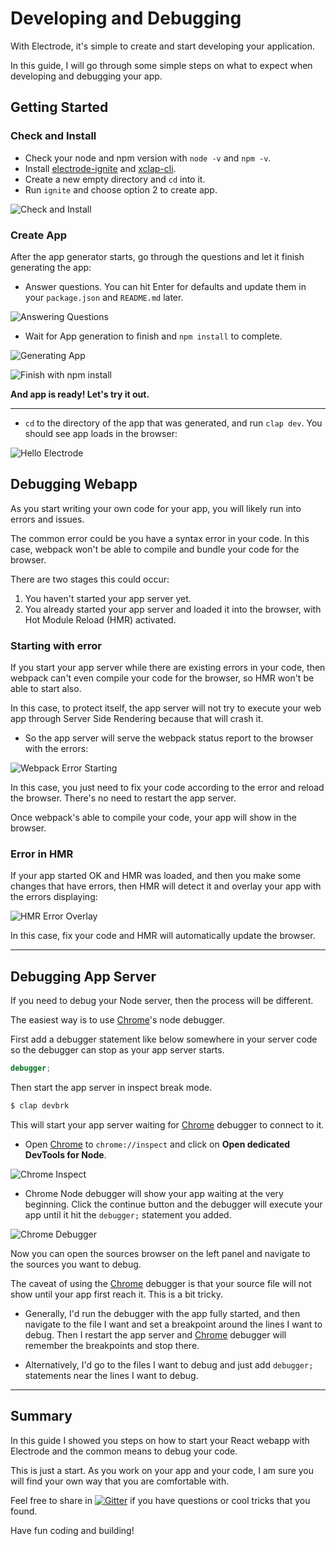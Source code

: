 # Developing and Debugging

With Electrode, it's simple to create and start developing your application.

In this guide, I will go through some simple steps on what to expect when developing and debugging your app.

## Getting Started

### Check and Install

- Check your node and npm version with `node -v` and `npm -v`.
- Install [electrode-ignite] and [xclap-cli].
- Create a new empty directory and `cd` into it.
- Run `ignite` and choose option 2 to create app.

![Check and Install][ignite-1]

### Create App

After the app generator starts, go through the questions and let it finish generating the app:

- Answer questions. You can hit Enter for defaults and update them in your `package.json` and `README.md` later.

![Answering Questions][ignite-2]

- Wait for App generation to finish and `npm install` to complete.

![Generating App][ignite-3]

![Finish with npm install][ignite-4]

**And app is ready! Let's try it out.**

---

- `cd` to the directory of the app that was generated, and run `clap dev`. You should see app loads in the browser:

![Hello Electrode][hello-electrode]

## Debugging Webapp

As you start writing your own code for your app, you will likely run into errors and issues.

The common error could be you have a syntax error in your code. In this case, webpack won't be able to compile and bundle your code for the browser.

There are two stages this could occur:

1.  You haven't started your app server yet.
2.  You already started your app server and loaded it into the browser, with Hot Module Reload (HMR) activated.

### Starting with error

If you start your app server while there are existing errors in your code, then webpack can't even compile your code for the browser, so HMR won't be able to start also.

In this case, to protect itself, the app server will not try to execute your web app through Server Side Rendering because that will crash it.

- So the app server will serve the webpack status report to the browser with the errors:

![Webpack Error Starting][error-start]

In this case, you just need to fix your code according to the error and reload the browser. There's no need to restart the app server.

Once webpack's able to compile your code, your app will show in the browser.

### Error in HMR

If your app started OK and HMR was loaded, and then you make some changes that have errors, then HMR will detect it and overlay your app with the errors displaying:

![HMR Error Overlay][error-hmr]

In this case, fix your code and HMR will automatically update the browser.

---

## Debugging App Server

If you need to debug your Node server, then the process will be different.

The easiest way is to use [Chrome]'s node debugger.

First add a debugger statement like below somewhere in your server code so the debugger can stop as your app server starts.

```js
debugger;
```

Then start the app server in inspect break mode.

```bash
$ clap devbrk
```

This will start your app server waiting for [Chrome] debugger to connect to it.

- Open [Chrome] to `chrome://inspect` and click on **Open dedicated DevTools for Node**.

![Chrome Inspect][chrome-inspect]

- Chrome Node debugger will show your app waiting at the very beginning. Click the continue button and the debugger will execute your app until it hit the `debugger;` statement you added.

![Chrome Debugger][chrome-debugger]

Now you can open the sources browser on the left panel and navigate to the sources you want to debug.

The caveat of using the [Chrome] debugger is that your source file will not show until your app first reach it. This is a bit tricky.

- Generally, I'd run the debugger with the app fully started, and then navigate to the file I want and set a breakpoint around the lines I want to debug. Then I restart the app server and [Chrome] debugger will remember the breakpoints and stop there.

- Alternatively, I'd go to the files I want to debug and just add `debugger;` statements near the lines I want to debug.

---

## Summary

In this guide I showed you steps on how to start your React webapp with Electrode and the common means to debug your code.

This is just a start. As you work on your app and your code, I am sure you will find your own way that you are comfortable with.

Feel free to share in [![Gitter](https://badges.gitter.im/gitterHQ/gitter.svg)](https://gitter.im/electrode-io/electrode) if you have questions or cool tricks that you found.

Have fun coding and building!

[ignite-1]: ../images/dev-debug/ignite-1.png
[ignite-2]: ../images/dev-debug/ignite-2.png
[ignite-3]: ../images/dev-debug/ignite-3.png
[ignite-4]: ../images/dev-debug/ignite-4.png
[hello-electrode]: ../images/hello-electrode.png
[error-start]: ../images/dev-debug/error-start.png
[error-hmr]: ../images/dev-debug/error-hmr.png
[chrome]: https://www.google.com/chrome/
[chrome-inspect]: ../images/dev-debug/chrome-inspect.png
[chrome-debugger]: ../images/dev-debug/chrome-debugger.png
[electrode-ignite]: https://www.npmjs.com/package/electrode-ignite
[xclap-cli]: https://www.npmjs.com/package/xclap-cli
